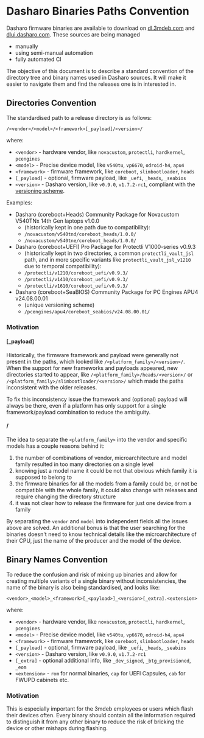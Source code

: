 # Dasharo Binaries Paths Convention

Dasharo firmware binaries are available to download on [dl.3mdeb.com][dl.3mdeb.com]
and [dlui.dasharo.com][dlui.dasharo.com]. These sources are being managed
- manually
- using semi-manual automation
- fully automated CI

The objective of this document is to describe a standard convention of the
directory tree and binary names used in Dasharo sources. It will make it easier
to navigate them and find the releases one is in interested in.

## Directories Convention

The standardised path to a release directory is as follows:

`/<vendor>/<model>/<framework>[_payload]/<version>/`

where:
- `<vendor>` - hardware vendor, like `novacustom`, `protectli`, `hardkernel`,
  `pcengines`
- `<model>` - Precise device model, like `v540tu`, `vp6670`, `odroid-h4`,
  `apu4`
- `<framework>` - firmware framework, like `coreboot`, `slimbootloader`, `heads`
- `[_payload]` - optional, firmware payload, like `_uefi`, `_heads`, `_seabios`
- `<version>` - Dasharo version, like `v0.9.0`, `v1.7.2-rc1`, compliant with
  the [versioning scheme](https://docs.dasharo.com/dev-proc/versioning/).

Examples:
- Dasharo (coreboot+Heads) Community Package for Novacustom V540TNx 14th
  Gen laptops v1.0.0
    + (historically kept in one path due to compatibility):
    + `/novacustom/v540tnd/coreboot_heads/1.0.0/`
    + `/novacustom/v540tne/coreboot_heads/1.0.0/`
- Dasharo (coreboot+UEFI) Pro Package for Protectli V1000-series v0.9.3
    + (historically kept in two directories, a common `protectli_vault_jsl`
      path,
    and in more specific variants like `protectli_vault_jsl_v1210` due to
    temporal compatibility):
    + `/protectli/v1210/coreboot_uefi/v0.9.3/`
    + `/protectli/v1410/coreboot_uefi/v0.9.3/`
    + `/protectli/v1610/coreboot_uefi/v0.9.3/`
- Dasharo (coreboot+SeaBIOS) Community Package for PC Engines APU4 v24.08.00.01
    + (unique versioning scheme)
    + `/pcengines/apu4/coreboot_seabios/v24.08.00.01/`

### Motivation

#### <framework>[_payload]

Historically, the firmware framework and payload were generally not present in
the paths, which looked like `/<platform_family>/<version>/`.
When the support for new frameworks and payloads appeared, new directories
started to appear, like `/<platform_family>/heads/<version>/` or
`/<platform_family>/slimbootloader/<version>/` which made the paths
inconsistent with the older releases.

To fix this inconsistency issue the framework and (optional) payload will
always be there, even if a platform has only support for a single
framework/payload combination to reduce the ambiguity.

#### <vendor>/<model>

The idea to separate the `<platform_family>` into the vendor and specific models
has a couple reasons behind it:
1. the number of combinations of vendor, microarchitecture and model family
   resulted in too many directories on a single level
1. knowing just a model name it could be not that obvious which family
   it is supposed to belong to
1. the firmware binaries for all the models from a family could be, or not be
   compatible with the whole family, it could also change with releases and
   require changing the directory structure
1. it was not clear how to release the firmware for just one device from a
   family

By separating the `vendor` and `model` into independent fields all the issues
above are solved. An additional bonus is that the user searching for the
binaries doesn't need to know technical details like the microarchitecture
of their CPU, just the name of the producer and the model of the device.

[dl.3mdeb.com]: https://dl.3mdeb.com
[dlui.dasharo.com]: https://dlui.dasharo.com

## Binary Names Convention

To reduce the confusion and risk of mixing up binaries and allow for creating
multiple variants of a single binary without inconsistencies, the name of the
binary is also being standardised, and looks like:

`<vendor>_<model>_<framework>[_<payload>]_<version>[_extra].<extension>`

where:
- `<vendor>` - hardware vendor, like `novacustom`, `protectli`, `hardkernel`,
  `pcengines`
- `<model>` - Precise device model, like `v540tu`, `vp6670`, `odroid-h4`,
  `apu4`
- `<framework>` - firmware framework, like `coreboot`, `slimbootloader`, `heads`
- `[_payload]` - optional, firmware payload, like `_uefi`, `_heads`, `_seabios`
- `<version>` - Dasharo version, like `v0.9.0`, `v1.7.2-rc1`
- `[_extra]` - optional additional info, like `_dev_signed`, `_btg_provisioned`,
  `_eom`
- `<extension>` - `rom` for normal binaries, `cap` for UEFI Capsules, `cab` for
  FWUPD cabinets etc.

### Motivation

This is especially important for the 3mdeb employees or users which flash their
devices often. Every binary should contain all the information required to
distinguish it from any other binary to reduce the risk of bricking the device
or other mishaps during flashing.
